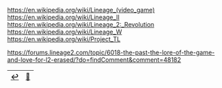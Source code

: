 https://en.wikipedia.org/wiki/Lineage_(video_game)
https://en.wikipedia.org/wiki/Lineage_II
https://en.wikipedia.org/wiki/Lineage_2:_Revolution
https://en.wikipedia.org/wiki/Lineage_W
https://en.wikipedia.org/wiki/Project_TL

https://forums.lineage2.com/topic/6018-the-past-the-lore-of-the-game-and-love-for-l2-erased/?do=findComment&comment=48182

|[↩️](header.md)|[🔮](arts.md)|
|:---:|:---:|
